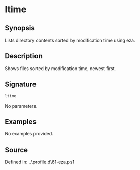 # ltime

## Synopsis

Lists directory contents sorted by modification time using eza.

## Description

Shows files sorted by modification time, newest first.

## Signature

```powershell
ltime
```

No parameters.

## Examples

No examples provided.

## Source

Defined in: ..\profile.d\61-eza.ps1
